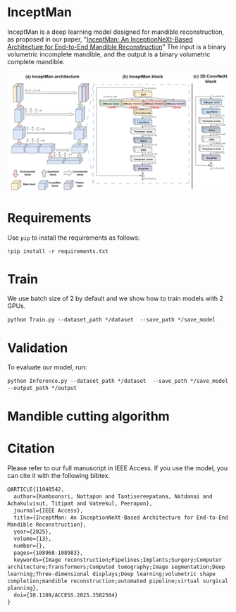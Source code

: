# InceptMan

InceptMan is a deep learning model designed for mandible reconstruction, as proposed in our paper, "[InceptMan: An InceptionNeXt-Based Architecture for End-to-End Mandible Reconstruction](https://ieeexplore.ieee.org/document/11048542)" The input is a binary volumetric incomplete mandible, and the output is a binary volumetric complete mandible.

![alt text](https://github.com/oxygen-ii/InceptMan/blob/main/image/model.png?raw=true)

# Requirements

Use `pip` to install the requirements as follows:
```
!pip install -r requirements.txt
```

# Train
We use batch size of 2 by default and we show how to train models with 2 GPUs.

```
python Train.py --dataset_path */dataset  --save_path */save_model
```

# Validation
To evaluate our model, run:

```
python Inference.py --dataset_path */dataset  --save_path */save_model --output_path */output
```
# Mandible cutting algorithm

# Citation

Please refer to our full manuscript in IEEE Access. If you use the model, you can cite it with the following bibtex.

```
@ARTICLE{11048542,
  author={Kamboonsri, Nattapon and Tantisereepatana, Natdanai and Achakulvisut, Titipat and Vateekul, Peerapon},
  journal={IEEE Access}, 
  title={InceptMan: An InceptionNeXt-Based Architecture for End-to-End Mandible Reconstruction}, 
  year={2025},
  volume={13},
  number={},
  pages={108968-108983},
  keywords={Image reconstruction;Pipelines;Implants;Surgery;Computer architecture;Transformers;Computed tomography;Image segmentation;Deep learning;Three-dimensional displays;Deep learning;volumetric shape completion;mandible reconstruction;automated pipeline;virtual surgical planning},
  doi={10.1109/ACCESS.2025.3582504}
}
```
